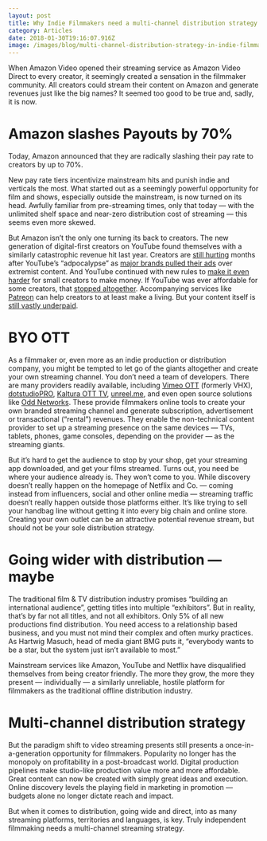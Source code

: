```yaml
---
layout: post
title: Why Indie Filmmakers need a multi-channel distribution strategy
category: Articles
date: 2018-01-30T19:16:07.916Z
image: /images/blog/multi-channel-distribution-strategy-in-indie-filmmaking.png
---
```

When Amazon Video opened their streaming service as Amazon Video Direct to every creator, it seemingly created a sensation in the filmmaker community. All creators could stream their content on Amazon and generate revenues just like the big names? It seemed too good to be true and, sadly, it is now.

# Amazon slashes Payouts by 70%

Today, Amazon announced that they are radically slashing their pay rate to creators by up to 70%.

New pay rate tiers incentivize mainstream hits and punish indie and verticals the most. What started out as a seemingly powerful opportunity for film and shows, especially outside the mainstream, is now turned on its head. Awfully familiar from pre-streaming times, only that today — with the unlimited shelf space and near-zero distribution cost of streaming — this seems even more skewed.

But Amazon isn’t the only one turning its back to creators. The new generation of digital-first creators on YouTube found themselves with a similarly catastrophic revenue hit last year. Creators are [still hurting](https://digiday.com/media/advertisers-may-have-returned-to-youtube-but-creators-are-still-losing-out-on-revenue/) months after YouTube’s “adpocalypse” as [major brands pulled their ads](https://www.theguardian.com/technology/2017/mar/25/google-youtube-advertising-extremist-content-att-verizon) over extremist content. And YouTube continued with new rules to [make it even harder](https://www.recode.net/2018/1/16/16898660/youtube-content-advertising-revenue-program-new-rules-google-preferred) for small creators to make money. If YouTube was ever affordable for some creators, that [stopped altogether](https://www.nytimes.com/2017/05/07/business/media/youtube-stars-feel-advertising-pinch.html). Accompanying services like [Patreon](https://medium.com/u/cce0966eafeb) can help creators to at least make a living. But your content itself is [still vastly underpaid](https://www.marketingdive.com/news/study-many-youtube-creators-experience-double-digit-revenue-drops/442257/).

# BYO OTT

As a filmmaker or, even more as an indie production or distribution company, you might be tempted to let go of the giants altogether and create your own streaming channel. You don’t need a team of developers. There are many providers readily available, including [Vimeo OTT](https://ott.vimeo.com/) (formerly VHX), [dotstudioPRO](http://www.dotstudiopro.com/), [Kaltura OTT TV](https://corp.kaltura.com/video-solutions/ott-tv-and-tv-everywhere), [unreel.me](https://www.unreel.me/), and even open source solutions like [Odd Networks](https://github.com/oddnetworks). These provide filmmakers online tools to create your own branded streaming channel and generate subscription, advertisement or transactional (“rental”) revenues. They enable the non-technical content provider to set up a streaming presence on the same devices — TVs, tablets, phones, game consoles, depending on the provider — as the streaming giants.

But it’s hard to get the audience to stop by your shop, get your streaming app downloaded, and get your films streamed. Turns out, you need be where your audience already is. They won’t come to you. While discovery doesn’t really happen on the homepage of Netflix and Co. — coming instead from influencers, social and other online media — streaming traffic doesn’t really happen outside those platforms either. It’s like trying to sell your handbag line without getting it into every big chain and online store. Creating your own outlet can be an attractive potential revenue stream, but should not be your sole distribution strategy.

# Going wider with distribution — maybe

The traditional film & TV distribution industry promises “building an international audience”, getting titles into multiple “exhibitors”. But in reality, that’s by far not all titles, and not all exhibitors. Only 5% of all new productions find distribution. You need access to a relationship based business, and you must not mind their complex and often murky practices. As Hartwig Masuch, head of media giant BMG puts it, “everybody wants to be a star, but the system just isn’t available to most.”

Mainstream services like Amazon, YouTube and Netflix have disqualified themselves from being creator friendly. The more they grow, the more they present — individually — a similarly unreliable, hostile platform for filmmakers as the traditional offline distribution industry.

# Multi-channel distribution strategy

But the paradigm shift to video streaming presents still presents a once-in-a-generation opportunity for filmmakers. Popularity no longer has the monopoly on profitability in a post-broadcast world. Digital production pipelines make studio-like production value more and more affordable. Great content can now be created with simply great ideas and execution. Online discovery levels the playing field in marketing in promotion — budgets alone no longer dictate reach and impact.

But when it comes to distribution, going wide and direct, into as many streaming platforms, territories and languages, is key. Truly independent filmmaking needs a multi-channel streaming strategy.
